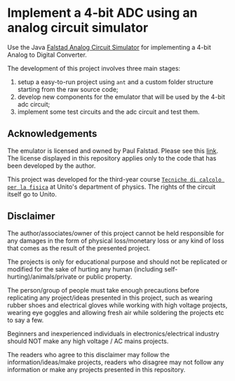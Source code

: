 Implement a 4-bit ADC using an analog circuit simulator
================================================================================
Use the Java [Falstad Analog Circuit Simulator](https://www.falstad.com/circuit-java) for implementing a 4-bit Analog to Digital Converter.

The development of this project involves three main stages:
1. setup a easy-to-run project using `ant` and a custom folder structure starting from the raw source code;
2. develop new components for the emulator that will be used by the 4-bit adc circuit;
3. implement some test circuits and the adc circuit and test them.

## Acknowledgements
The emulator is licensed and owned by Paul Falstad. Please see this [link](https://www.falstad.com/licensing.html). The license displayed in this repository applies only to the code that has been developed by the author.

This project was developed for the third-year course [`Tecniche di calcolo per la fisica`](https://fisica.campusnet.unito.it/do/storicocorsi.pl/Show?_id=fa6d_1819) at Unito's department of physics. The rights of the circuit itself go to Unito.

## Disclaimer
The author/associates/owner of this project cannot be held responsible for any damages in the form of physical loss/monetary loss or any kind of loss that comes as the result of the presented project.

The projects is only for educational purpose and should not be replicated or modified for the sake of hurting any human (including self-hurting)/animals/private or public property.

The person/group of people must take enough precautions before replicating any project/ideas presented in this project, such as wearing rubber shoes and electrical gloves while working with high voltage projects, wearing eye goggles and allowing fresh air while soldering the projects etc to say a few.

Beginners and inexperienced individuals in electronics/electrical industry should NOT make any high voltage / AC mains projects.

The readers who agree to this disclaimer may follow the information/ideas/make projects, readers who disagree may not follow any information or make any projects presented in this repository.
